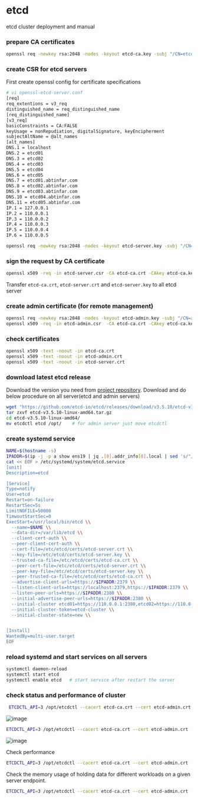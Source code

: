 # etcd
etcd cluster deployment and manual

### prepare CA certificates
``` bash
openssl req -newkey rsa:2048 -nodes -keyout etcd-ca.key -subj "/CN=etcd-ca" -days 3650 -out etcd-ca.crt
```

### create CSR for etcd servers
First create openssl config for certificate specifications
``` bash
# vi openssl-etcd-server.conf
[req]
req_extentions = v3_req
distinguished_name = req_distinguished_name
[req_distinguished_name]
[v3_req]
basicConstraints = CA:FALSE
keyUsage = nonRepudiation, digitalSignature, keyEncipherment
subjectAltName = @alt_names
[alt_names]
DNS.1 = localhost
DNS.2 = etcd01
DNS.3 = etcd02
DNS.4 = etcd03
DNS.5 = etcd04
DNS.6 = etcd05
DNS.7 = etcd01.abtinfar.com
DNS.8 = etcd02.abtinfar.com
DNS.9 = etcd03.abtinfar.com
DNS.10 = etcd04.abtinfar.com
DNS.11 = etcd05.abtinfar.com
IP.1 = 127.0.0.1
IP.2 = 110.0.0.1
IP.3 = 110.0.0.2
IP.4 = 110.0.0.3
IP.5 = 110.0.0.4 
IP.6 = 110.0.0.5 
```

``` bash
openssl req -newkey rsa:2048 -nodes -keyout etcd-server.key -subj "/CN=etcd-server" -config openssl-etcd-server.conf -out etcd-server.csr
```

### sign the request by CA certificate
``` bash
openssl x509 -req -in etcd-server.csr -CA etcd-ca.crt -CAkey etcd-ca.key -CAcreateserial -days 3650 -extensions v3_req -extfile openssl-etcd-server.conf -out etcd-server.crt
```
Transfer `etcd-ca.crt`, `etcd-server.crt` and `etcd-server.key` to all etcd server

### create admin certificate (for remote management)
``` bash
openssl req -newkey rsa:2048 -nodes -keyout etcd-admin.key -subj "/CN=admin" -out etcd-admin.csr   # create csr
openssl x509 -req -in etcd-admin.csr  -CA etcd-ca.crt -CAkey etcd-ca.key -CAcreateserial -days 3650 -out etcd-admin.crt  # sign the csr
```

### check certificates
``` bash
openssl x509 -text -noout -in etcd-ca.crt
openssl x509 -text -noout -in etcd-admin.crt
openssl x509 -text -noout -in etcd-server.crt
```
### download latest etcd release
Download the version you need from [project repository](https://github.com/etcd-io/etcd/releases). Download and do below procedure on all server(etcd and admin servers)
``` bash
wget "https://github.com/etcd-io/etcd/releases/download/v3.5.10/etcd-v3.5.10-linux-amd64.tar.gz"
tar zxvf etcd-v3.5.10-linux-amd64.tar.gz
cd etcd-v3.5.10-linux-amd64/
mv etcdctl etcd /opt/    # for admin server just move etcdctl
```
### create systemd service 
``` bash
NAME=$(hostname -s)
IPADDR=$(ip -j -p a show ens19 | jq .[0].addr_info[0].local | sed 's/"//g')  # check your own interface name. my interface name was *ens19*
cat << EOF > /etc/systemd/system/etcd.service
[unit]
Description=etcd

[Service]
Type=notify
User=etcd
Restart=on-failure
RestartSec=5s
LimitNOFILE=50000
TimwoutStartSec=0
ExecStart=/usr/local/bin/etcd \\
  --name=$NAME \\
  --data-dir=/var/lib/etcd \\
  --client-cert-auth \\
  --peer-client-cert-auth \\
  --cert-file=/etc/etcd/certs/etcd-server.crt \\
  --key-file=/etc/etcd/certs/etcd-server.key \\
  --trusted-ca-file=/etc/etcd/certs/etcd-ca.crt \\
  --peer-cert-file=/etc/etcd/certs/etcd-server.crt \\
  --peer-key-file=/etc/etcd/certs/etcd-server.key \\
  --peer-trusted-ca-file=/etc/etcd/certs/etcd-ca.crt \\
  --advertise-client-urls=https://$IPADDR:2379 \\
  --listen-client-urls=https://localhost:2379,https://$IPADDR:2379 \\
  --listen-peer-urls=https://$IPADDR:2380 \\
  --initial-advertise-peer-urls=https://$IPADDR:2380 \\
  --initial-cluster etcd01=https://110.0.0.1:2380,etcd02=https://110.0.0.2:2380,etcd03=https://110.0.0.3:2380,etcd04=https://110.0.0.4:2380,etcd05=https://110.0.0.5:2380 \\
  --initial-cluster-token=etcd-cluster \\
  --initial-cluster-state=new \\


[Install]
WantedBy=multi-user.target
EOF
```

### reload systemd and start services on all servers 
``` bash
systemctl daemon-reload
systemctl start etcd
systemctl enable etcd   # start service after restart the server
```
### check status and performance of cluster
``` bash
 ETCDCTL_API=3 /opt/etcdctl --cacert etcd-ca.crt --cert etcd-admin.crt --key etcd-admin.key --endpoints https://110.0.0.1:2379,https://110.0.0.2:2379,https://110.0.0.3:2379,https://110.0.0.4:2379,https://110.0.0.5:2379 -w table member list
```
![image](https://github.com/HadiAbtin/etcd/assets/151436034/a61ba100-d37a-4019-bba3-c924873cc150)

``` bash
ETCDCTL_API=3 /opt/etcdctl --cacert etcd-ca.crt --cert etcd-admin.crt --key etcd-admin.key --endpoints https://110.0.0.1:2379,https://110.0.0.2:2379,https://110.0.0.3:2379,https://110.0.0.4:2379,https://110.0.0.5:2379 -w table endpoint status
```
![image](https://github.com/HadiAbtin/etcd/assets/151436034/76d4f594-591e-43dd-931a-712e741678ef)

Check performance
``` bash
ETCDCTL_API=3 /opt/etcdctl --cacert etcd-ca.crt --cert etcd-admin.crt --key etcd-admin.key --endpoints https://110.0.0.1:2379,https://110.0.0.2:2379,https://110.0.0.3:2379,https://110.0.0.4:2379,https://110.0.0.5:2379 -w table check perf
```

Check the memory usage of holding data for different workloads on a given server endpoint.
``` bash
ETCDCTL_API=3 /opt/etcdctl --cacert etcd-ca.crt --cert etcd-admin.crt --key etcd-admin.key --endpoints https://110.0.0.1:2379,https://110.0.0.2:2379,https://110.0.0.3:2379,https://110.0.0.4:2379,https://110.0.0.5:2379 -w table check datascale --insecure-skip-tls-verify
```
